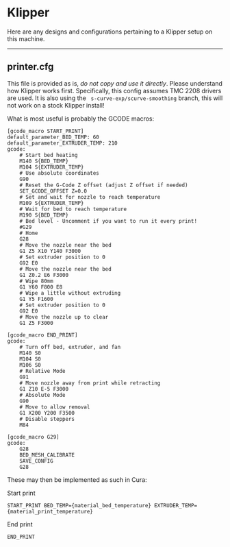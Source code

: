 # Klipper

Here are any designs and configurations pertaining to a Klipper setup on this machine.

***

## printer.cfg

This file is provided as is, *do not copy and use it directly*.
Please understand how Klipper works first.
Specifically, this config assumes TMC 2208 drivers are used.
It is also using the ` s-curve-exp/scurve-smoothing` branch, this will not work on a stock Klipper install!

What is most useful is probably the GCODE macros:

```
[gcode_macro START_PRINT]
default_parameter_BED_TEMP: 60
default_parameter_EXTRUDER_TEMP: 210
gcode:
    # Start bed heating
    M140 S{BED_TEMP}
    M104 S{EXTRUDER_TEMP}
    # Use absolute coordinates
    G90
    # Reset the G-Code Z offset (adjust Z offset if needed)
    SET_GCODE_OFFSET Z=0.0
    # Set and wait for nozzle to reach temperature
    M109 S{EXTRUDER_TEMP}
    # Wait for bed to reach temperature
    M190 S{BED_TEMP}
    # Bed level - Uncomment if you want to run it every print!
    #G29
    # Home
    G28
    # Move the nozzle near the bed
    G1 Z5 X10 Y140 F3000
    # Set extruder position to 0
    G92 E0
    # Move the nozzle near the bed
    G1 Z0.2 E6 F3000
    # Wipe 80mm
    G1 Y60 F800 E8
    # Wipe a little without extruding
    G1 Y5 F1600
    # Set extruder position to 0
    G92 E0
    # Move the nozzle up to clear
    G1 Z5 F3000

[gcode_macro END_PRINT]
gcode:
    # Turn off bed, extruder, and fan
    M140 S0
    M104 S0
    M106 S0
    # Relative Mode
    G91
    # Move nozzle away from print while retracting
    G1 Z10 E-5 F3000
    # Absolute Mode
    G90
    # Move to allow removal
    G1 X200 Y200 F3500
    # Disable steppers
    M84

[gcode_macro G29]
gcode:
    G28
    BED_MESH_CALIBRATE
    SAVE_CONFIG
    G28
```

These may then be implemented as such in Cura:

Start print

```
START_PRINT BED_TEMP={material_bed_temperature} EXTRUDER_TEMP={material_print_temperature}
```

End print

```
END_PRINT
```

